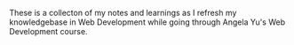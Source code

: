 These is a collecton of my notes and learnings as I refresh my knowledgebase in Web Development while going through Angela Yu's Web Development course.
